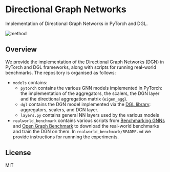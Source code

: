 # Directional Graph Networks

Implementation of Directional Graph Networks in PyTorch and DGL.

![method](realworld_benchmark/images/full-method.png)

## Overview

We provide the implementation of the Directional Graph Networks (DGN) in PyTorch and DGL frameworks, along with scripts for running real-world benchmarks. The repository is organised as follows:

- `models` contains:
  - `pytorch` contains the various GNN models implemented in PyTorch: the implementation of the aggregators, the scalers, the DGN layer and the directional aggregation matrix (`eigen_agg`).
  - `dgl` contains the DGN model implemented via the [DGL library](https://www.dgl.ai/): aggregators, scalers, and DGN layer.
  - `layers.py` contains general NN layers used by the various models
- `realworld_benchmark` contains various scripts from [Benchmarking GNNs](https://github.com/graphdeeplearning/benchmarking-gnns) 
and [Open Graph Benchmark](https://ogb.stanford.edu/) to download the real-world benchmarks and train the DGN on them. 
In `realworld_benchmark/README.md` we provide instructions for runnning the experiments.

## License
MIT

